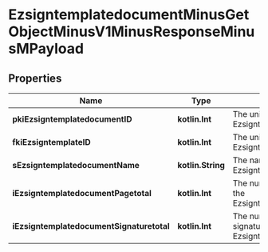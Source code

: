 
# EzsigntemplatedocumentMinusGetObjectMinusV1MinusResponseMinusMPayload

## Properties
Name | Type | Description | Notes
------------ | ------------- | ------------- | -------------
**pkiEzsigntemplatedocumentID** | **kotlin.Int** | The unique ID of the Ezsigntemplatedocument | 
**fkiEzsigntemplateID** | **kotlin.Int** | The unique ID of the Ezsigntemplate | 
**sEzsigntemplatedocumentName** | **kotlin.String** | The name of the Ezsigntemplatedocument. | 
**iEzsigntemplatedocumentPagetotal** | **kotlin.Int** | The number of pages in the Ezsigntemplatedocument. | 
**iEzsigntemplatedocumentSignaturetotal** | **kotlin.Int** | The number of total signatures in the Ezsigntemplate. | 



